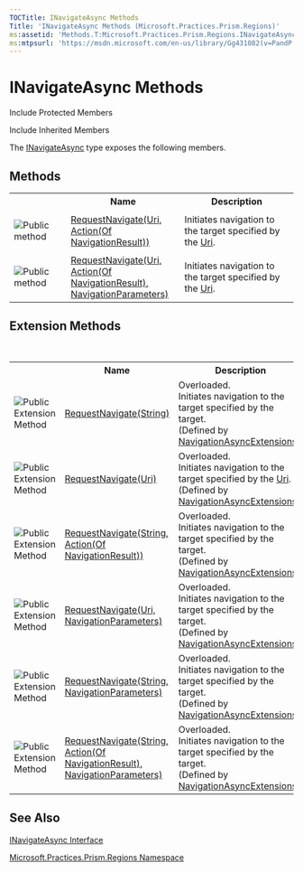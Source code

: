 ```yaml
---
TOCTitle: INavigateAsync Methods
Title: 'INavigateAsync Methods (Microsoft.Practices.Prism.Regions)'
ms:assetid: 'Methods.T:Microsoft.Practices.Prism.Regions.INavigateAsync'
ms:mtpsurl: 'https://msdn.microsoft.com/en-us/library/Gg431082(v=PandP.50)'
---
```


# INavigateAsync Methods


Include Protected Members

Include Inherited Members

The [INavigateAsync](https://msdn.microsoft.com/t:microsoft.practices.prism.regions.inavigateasync) type exposes the following members.

## Methods

<table>
<colgroup>
<col width="20%" />
<col width="40%" />
<col width="40%" />
</colgroup>

<tbody><tr>
<th>
							&nbsp;
						</th>
<th>Name</th>
<th>Description</th>
</tr>
<tr>
  <td>

![](https://msdn.microsoft.com/en-us/Gg431082.pubmethod(en-us,PandP.50).gif "Public method")
    
  </td>
  <td>
    <a href="https://msdn.microsoft.com/en-us/library/gg405952(v=pandp.50)">RequestNavigate(Uri, Action(Of NavigationResult))</a>
  </td>
  <td>
    <div>
Initiates navigation to the target specified by the <a href="http://msdn2.microsoft.com/en-us/library/txt7706a" target="_blank">Uri</a>.
</div>
  </td>
</tr>
<tr>
  <td>

![](https://msdn.microsoft.com/en-us/Gg431082.pubmethod(en-us,PandP.50).gif "Public method")
  </td>
  <td>
    <a href="https://msdn.microsoft.com/en-us/library/dn736274(v=pandp.50)">RequestNavigate(Uri, Action(Of NavigationResult), NavigationParameters)</a>
  </td>
  <td>
    <div>
Initiates navigation to the target specified by the <a href="http://msdn2.microsoft.com/en-us/library/txt7706a" target="_blank">Uri</a>.
</div>
  </td>
</tr>
</tbody>
</table>

## Extension Methods
 
<table>
<tbody>
<colgroup>
<col width="20%" />
<col width="40%" />
<col width="40%" />
</colgroup>

<tr>
<th>
&nbsp;
</th>
<th>Name</th>
<th>Description</th>
</tr>
<tr>
<td>

![](https://msdn.microsoft.com/en-us/Gg431082.pubextension(en-us,PandP.50).gif "Public Extension Method")
</td>
<td>
<a href="https://msdn.microsoft.com/en-us/library/gg405988(v=pandp.50)">RequestNavigate(String)</a>
</td>
<td>Overloaded.<div>
Initiates navigation to the target specified by the target</span>.
</div> (Defined by <a href="https://msdn.microsoft.com/en-us/library/microsoft.practices.prism.regions.navigationasyncextensions(v=pandp.50)">NavigationAsyncExtensions</a>.)</td>
</tr>
<tr>
<td>

![](https://msdn.microsoft.com/en-us/Gg431082.pubextension(en-us,PandP.50).gif "Public Extension Method")
</td>
<td>
<a href="https://msdn.microsoft.com/en-us/library/gg405989(v=pandp.50)">RequestNavigate(Uri)</a>
</td>
<td>Overloaded.<div>
Initiates navigation to the target specified by the <a href="http://msdn2.microsoft.com/en-us/library/txt7706a" target="_blank">Uri</a>.
</div> (Defined by <a href="https://msdn.microsoft.com/en-us/library/microsoft.practices.prism.regions.navigationasyncextensions(v=pandp.50)">NavigationAsyncExtensions</a>.)</td>
</tr>
<tr>
<td>

![](https://msdn.microsoft.com/en-us/Gg431082.pubextension(en-us,PandP.50).gif "Public Extension Method")
</td>
<td>
<a href="https://msdn.microsoft.com/en-us/library/gg405990(v=pandp.50)">RequestNavigate(String, Action(Of NavigationResult))</a>
</td>
<td>Overloaded.<div>
Initiates navigation to the target specified by the target.
</div> (Defined by <a href="https://msdn.microsoft.com/en-us/library/microsoft.practices.prism.regions.navigationasyncextensions(v=pandp.50)">NavigationAsyncExtensions</a>.)</td>
</tr>
<tr>
<td>

![](https://msdn.microsoft.com/en-us/Gg431082.pubextension(en-us,PandP.50).gif "Public Extension Method")
</td>
<td>
<a href="https://msdn.microsoft.com/en-us/library/dn736248(v=pandp.50)">RequestNavigate(Uri, NavigationParameters)</a>
</td>
<td>Overloaded.<div>
Initiates navigation to the target specified by the target.
</div> (Defined by <a href="https://msdn.microsoft.com/en-us/library/microsoft.practices.prism.regions.navigationasyncextensions(v=pandp.50)">NavigationAsyncExtensions</a>.)</td>
</tr>
<tr>
<td>

![](https://msdn.microsoft.com/en-us/Gg431082.pubextension(en-us,PandP.50).gif "Public Extension Method")
</td>
<td>
<a href="https://msdn.microsoft.com/en-us/library/dn736211(v=pandp.50)">RequestNavigate(String, NavigationParameters)</a>
</td>
<td>Overloaded.<div>
Initiates navigation to the target specified by the target.
</div> (Defined by <a href="https://msdn.microsoft.com/en-us/library/microsoft.practices.prism.regions.navigationasyncextensions(v=pandp.50)">NavigationAsyncExtensions</a>.)</td>
</tr>
<tr>
<td>

![](https://msdn.microsoft.com/en-us/Gg431082.pubextension(en-us,PandP.50).gif "Public Extension Method")
</td>
<td>
<a href="https://msdn.microsoft.com/en-us/library/dn736275(v=pandp.50)">RequestNavigate(String, Action(Of NavigationResult), NavigationParameters)</a>
</td>
<td>Overloaded.<div>
Initiates navigation to the target specified by the target.
</div> (Defined by <a href="https://msdn.microsoft.com/en-us/library/microsoft.practices.prism.regions.navigationasyncextensions(v=pandp.50)">NavigationAsyncExtensions</a>.)</td>
</tr>
</tbody>
</table>

## See Also

[INavigateAsync Interface](https://msdn.microsoft.com/en-us/library/microsoft.practices.prism.regions.inavigateasync(v=pandp.50))

[Microsoft.Practices.Prism.Regions Namespace](https://msdn.microsoft.com/en-us/library/microsoft.practices.prism.regions(v=pandp.50))
